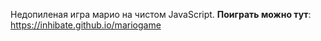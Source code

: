 Недопиленая игра марио на чистом JavaScript. **Поиграть можно тут**: https://inhibate.github.io/mariogame
